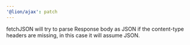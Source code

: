 ```yaml
---
'@lion/ajax': patch
---
```


fetchJSON will try to parse Response body as JSON if the content-type headers are missing, in this case it will assume JSON.
